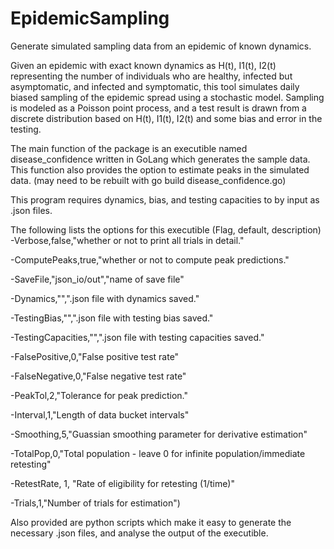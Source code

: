 # EpidemicSampling
Generate simulated sampling data from an epidemic of known dynamics.

Given an epidemic with exact known dynamics as H(t), I1(t), I2(t) representing the number of individuals who are healthy, infected but asymptomatic,
and infected and symptomatic, this tool simulates daily biased sampling of the epidemic spread using a stochastic model. Sampling is modeled as a 
Poisson point process, and a test result is drawn from a discrete distribution based on H(t), I1(t), I2(t) and some bias and error in the testing.

The main function of the package is an executible named disease_confidence written in GoLang which generates the sample data. This function also provides the option to estimate
peaks in the simulated data. (may need to be rebuilt with go build disease_confidence.go)

This program requires dynamics, bias, and testing capacities to by input as .json files.

The following lists the options for this executible (Flag, default, description)
-Verbose,false,"whether or not to print all trials in detail."

-ComputePeaks,true,"whether or not to compute peak predictions."

-SaveFile,"json_io/out","name of save file"

-Dynamics,"",".json file with dynamics saved."

-TestingBias,"",".json file with testing bias saved."

-TestingCapacities,"",".json file with testing capacities saved."

-FalsePositive,0,"False positive test rate"

-FalseNegative,0,"False negative test rate"

-PeakTol,2,"Tolerance for peak prediction."

-Interval,1,"Length of data bucket intervals"

-Smoothing,5,"Guassian smoothing parameter for derivative estimation"

-TotalPop,0,"Total population - leave 0 for infinite population/immediate retesting"

-RetestRate, 1, "Rate of eligibility for retesting (1/time)"

-Trials,1,"Number of trials for estimation")

Also provided are python scripts which make it easy to generate the necessary .json files, and analyse the output of the executible.
